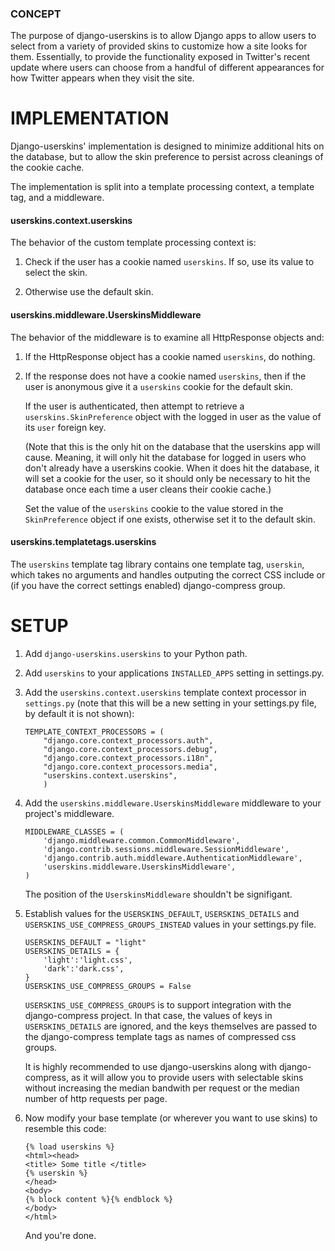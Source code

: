 
### CONCEPT

The purpose of django-userskins is to allow Django apps
to allow users to select from a variety of provided skins
to customize how a site looks for them. Essentially, to
provide the functionality exposed in Twitter's recent
update where users can choose from a handful of different
appearances for how Twitter appears when they visit the
site.


# IMPLEMENTATION

Django-userskins' implementation is designed to minimize
additional hits on the database, but to allow the skin
preference to persist across cleanings of the cookie cache.

The implementation is split into a template processing context,
a template tag, and a middleware.

#### userskins.context.userskins

The behavior of the custom template processing context
is:

1.  Check if the user has a cookie named ``userskins``.
    If so, use its value to select the skin.

2.  Otherwise use the default skin.

#### userskins.middleware.UserskinsMiddleware

The behavior of the middleware is to examine all
HttpResponse objects and:

1.  If the HttpResponse object has a cookie named
    ``userskins``, do nothing.

2.  If the response does not have a cookie named ``userskins``,
    then if the user is anonymous give it a ``userskins`` cookie
    for the default skin.

    If the user is authenticated, then attempt to retrieve a
    ``userskins.SkinPreference`` object with the logged in user
    as the value of its ``user`` foreign key.

    (Note that this is the only hit on the database that the
    userskins app will cause. Meaning, it will only hit the
    database for logged in users who don't already have a
    userskins cookie. When it does hit the database, it will
    set a cookie for the user, so it should only be necessary
    to hit the database once each time a user cleans their
    cookie cache.)

    Set the value of the ``userskins`` cookie to the value stored
    in the ``SkinPreference`` object if one exists, otherwise set
    it to the default skin.

#### userskins.templatetags.userskins

The ``userskins`` template tag library contains one template
tag, ``userskin``, which takes no arguments and handles outputing
the correct CSS include or (if you have the correct settings enabled)
django-compress group.


# SETUP

1.  Add ``django-userskins.userskins`` to your Python path.

2.  Add ``userskins`` to your applications ``INSTALLED_APPS``
    setting in settings.py.

3.  Add the ``userskins.context.userskins`` template context
    processor in ``settings.py`` (note that this will be a
    new setting in your settings.py file, by default it is
    not shown):

        TEMPLATE_CONTEXT_PROCESSORS = (
            "django.core.context_processors.auth",
            "django.core.context_processors.debug",
            "django.core.context_processors.i18n",
            "django.core.context_processors.media",
            "userskins.context.userskins",
            )

4.  Add the ``userskins.middleware.UserskinsMiddleware``
    middleware to your project's middleware.

        MIDDLEWARE_CLASSES = (
            'django.middleware.common.CommonMiddleware',
            'django.contrib.sessions.middleware.SessionMiddleware',
            'django.contrib.auth.middleware.AuthenticationMiddleware',
            'userskins.middleware.UserskinsMiddleware',
        )

    The position of the ``UserskinsMiddleware`` shouldn't be
    signifigant.

5.  Establish values for the ``USERSKINS_DEFAULT``, ``USERSKINS_DETAILS``
    and ``USERSKINS_USE_COMPRESS_GROUPS_INSTEAD`` values in your
    settings.py file.

        USERSKINS_DEFAULT = "light"
        USERSKINS_DETAILS = {
            'light':'light.css',
            'dark':'dark.css',
        }
        USERSKINS_USE_COMPRESS_GROUPS = False

    ``USERSKINS_USE_COMPRESS_GROUPS`` is to support integration
    with the django-compress project. In that case, the values of keys
    in ``USERSKINS_DETAILS`` are ignored, and the keys themselves are
    passed to the django-compress template tags as names of compressed
    css groups.

    It is highly recommended to use django-userskins along with
    django-compress, as it will allow you to provide users with
    selectable skins without increasing the median bandwith per
    request or the median number of http requests per page.

6.  Now modify your base template (or wherever you want to use skins)
    to resemble this code:

        {% load userskins %}
        <html><head>
        <title> Some title </title>
        {% userskin %}
        </head>
        <body>
        {% block content %}{% endblock %}
        </body>
        </html>

    And you're done.

